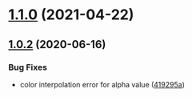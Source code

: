 # [1.1.0](https://github.com/parksben/create-conical-gradient/compare/1.0.2...v1.1.0) (2021-04-22)



## [1.0.2](https://github.com/parksben/create-conical-gradient/compare/419295a7e98d1f5fb3d382b0b2236f4aa05d3de3...1.0.2) (2020-06-16)


### Bug Fixes

* color interpolation error for alpha value ([419295a](https://github.com/parksben/create-conical-gradient/commit/419295a7e98d1f5fb3d382b0b2236f4aa05d3de3))



